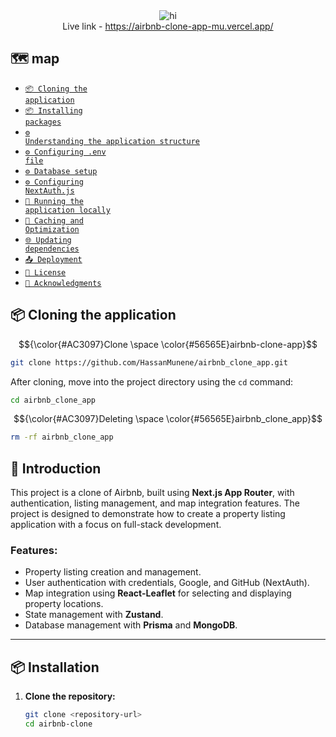 <div align="center">
   <img src="https://github.com/user-attachments/assets/deaff4bb-dab2-40d4-974f-98e17d57b633" alt="hi"/>
   <div>
      Live link - <a href="https://airbnb-clone-app-mu.vercel.app/">https://airbnb-clone-app-mu.vercel.app/</a>
   </div>
</div>

## 🗺️ map 
- [<code>📦 Cloning the application</code>](#-cloning-the-application)
- [<code>📦 Installing packages</code>](#-installing-packages)
- [<code>⚙️ Understanding the application structure</code>](#-understanding-application-structure)
- [<code>⚙️ Configuring .env file</code>](#-configuring-env)
- [<code>⚙️ Database setup</code>](#-database-setup)
- [<code>⚙️ Configuring NextAuth.js</code>](#-configuring-nextauth)
- [<code>🚀 Running the application locally</code>](#-running-the-application-locally)
- [<code>💾 Caching and Optimization</code>](#-caching-and-optimization)
- [<code>🌐 Updating dependencies</code>](#-updating-dependencies)
- [<code>📤 Deployment</code>](#-deployment)
- [<code>📝 License</code>](#-license)
- [<code>📢 Acknowledgments</code>](#-acknowledgments)


## 📦 Cloning the application
$${\color{#AC3097}Clone \space \color{#56565E}airbnb-clone-app}$$ 
```sh
git clone https://github.com/HassanMunene/airbnb_clone_app.git
```
After cloning, move into the project directory using the `cd` command:
```sh
cd airbnb_clone_app
```
$${\color{#AC3097}Deleting \space \color{#56565E}airbnb_clone_app}$$
```sh
rm -rf airbnb_clone_app
```
## 🚀 Introduction
This project is a clone of Airbnb, built using **Next.js App Router**, with authentication, listing management, and map integration features. The project is designed to demonstrate how to create a property listing application with a focus on full-stack development.

### Features:
- Property listing creation and management.
- User authentication with credentials, Google, and GitHub (NextAuth).
- Map integration using **React-Leaflet** for selecting and displaying property locations.
- State management with **Zustand**.
- Database management with **Prisma** and **MongoDB**.

---

## 📦 Installation

1. **Clone the repository:**
   ```bash
   git clone <repository-url>
   cd airbnb-clone
